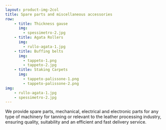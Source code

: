 ```yaml
---
layout: product-img-2col
title: Spare parts and miscellaneous accessories
row:
    - title: Thickness gause
      img:
        - spessimetro-2.jpg
    - title: Agata Rollers
      img:
        - rullo-agata-1.jpg
    - title: Buffing belts
      img:
        - tappeto-1.png
        - tappeto-2.jpg
    - title: Staking Carpets
      img:
        - tappeto-palissone-1.png
        - tappeto-palissone-2.png
img:
    - rullo-agata-1.jpg
    - spessimetro-2.jpg
---
```


We provide spare parts, mechanical, electrical and electronic parts for any type of machinery for tanning or relevant to the leather processing industry, ensuring quality, suitability and an efficient and fast delivery service.
